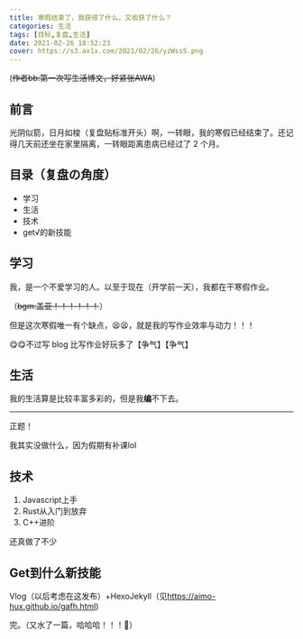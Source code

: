 ```yaml
---
title: 寒假结束了，我获得了什么，又收获了什么？
categories: 生活
tags: [目标,复盘,生活]
date: 2021-02-26 18:52:23
cover: https://s3.ax1x.com/2021/02/26/yzWssS.png
---
```


(~~作者bb:第一次写生活博文，好紧张AWA~~)

<!--more-->

## 前言

光阴似箭，日月如梭（复盘贴标准开头）啊，一转眼，我的寒假已经结束了。还记得几天前还坐在家里隔离，一转眼距离患病已经过了 2 个月。

## 目录（复盘の角度）

- 学习
- 生活
- 技术
- get√的新技能

## 学习

我，是一个不爱学习的人。以至于现在（开学前一天），我都在干寒假作业。

（~~bgm:盖亚！！！！！！~~）

但是这次寒假唯一有个缺点，😫😫，就是我的写作业效率与动力！！！

😋😋不过写 blog 比写作业好玩多了【争气】【争气】

## 生活

我的生活算是比较丰富多彩的，但是我**编**不下去。

***

正题！

我其实没做什么，因为假期有补课lol

## 技术

1. Javascript上手
2. Rust从入门到放弃
3. C++进阶

还真做了不少

## Get到什么新技能

Vlog（以后考虑在这发布）+HexoJekyll（见<https://aimo-hux.github.io/gafh.html>)

完。（又水了一篇，哈哈哈！！！🎈）
